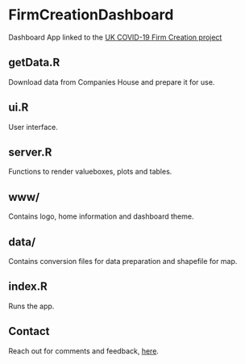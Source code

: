 # FirmCreationDashboard
Dashboard App linked to the [UK COVID-19 Firm Creation project](https://www.ukfirmcreation.com/)

## getData.R
Download data from Companies House and prepare it for use.
## ui.R
User interface.
## server.R
Functions to render valueboxes, plots and tables.
## www/
Contains logo, home information and dashboard theme.
## data/
Contains conversion files for data preparation and shapefile for map.
## index.R
Runs the app.

## Contact 
Reach out for comments and feedback, [here](https://www.ukfirmcreation.com/contact/).
